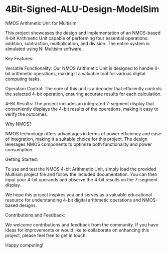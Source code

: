 # 4Bit-Signed-ALU-Design-ModelSim
NMOS Arithmetic Unit for Multisim

This project showcases the design and implementation of an NMOS-based 4-bit Arithmetic Unit capable of performing four essential operations: addition, subtraction, multiplication, and division. The entire system is simulated using NI Multisim software.

Key Features:

Versatile Functionality: Our NMOS Arithmetic Unit is designed to handle 4-bit arithmetic operations, making it a valuable tool for various digital computing tasks.

Operation Control: The core of this unit is a decoder that efficiently controls the selected 4-bit operation, ensuring accurate results for each calculation.

4-Bit Results: The project includes an integrated 7-segment display that conveniently displays the 4-bit results of the operations, making it easy to verify the outcomes.

Why NMOS?

NMOS technology offers advantages in terms of power efficiency and ease of integration, making it a suitable choice for this project. The design leverages NMOS components to optimize both functionality and power consumption.

Getting Started:

To use and test the NMOS 4-bit Arithmetic Unit, simply load the provided Multisim project file and follow the included documentation. You can then input your 4-bit operands and observe the 4-bit results on the 7-segment display.

We hope this project inspires you and serves as a valuable educational resource for understanding 4-bit digital arithmetic operations and NMOS-based designs.

Contributions and Feedback:

We welcome contributions and feedback from the community. If you have ideas for improvements or would like to collaborate on enhancing this project, please feel free to get in touch.

Happy computing!
